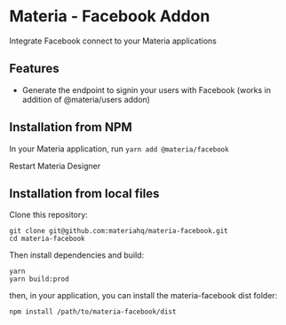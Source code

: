 # Materia - Facebook Addon

Integrate Facebook connect to your Materia applications

## Features

- Generate the endpoint to signin your users with Facebook (works in addition of @materia/users addon)

## Installation from NPM

In your Materia application, run `yarn add @materia/facebook`

Restart Materia Designer

## Installation from local files

Clone this repository:

```
git clone git@github.com:materiahq/materia-facebook.git
cd materia-facebook
```

Then install dependencies and build:

```
yarn
yarn build:prod
```

then, in your application, you can install the materia-facebook dist folder:

```
npm install /path/to/materia-facebook/dist
```
